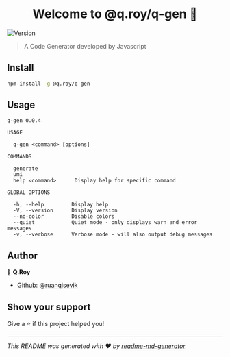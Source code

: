 <h1 align="center">Welcome to @q.roy/q-gen 👋</h1>
<p>
  <img alt="Version" src="https://img.shields.io/badge/version-0.0.4-blue.svg?cacheSeconds=2592000" />
</p>

> A Code Generator developed by Javascript

## Install

```sh
npm install -g @q.roy/q-gen
```

## Usage

```
q-gen 0.0.4

USAGE

  q-gen <command> [options]

COMMANDS

  generate
  umi
  help <command>      Display help for specific command

GLOBAL OPTIONS

  -h, --help         Display help
  -V, --version      Display version
  --no-color         Disable colors
  --quiet            Quiet mode - only displays warn and error messages
  -v, --verbose      Verbose mode - will also output debug messages
```

## Author

👤 **Q.Roy**

* Github: [@ruanqisevik](https://github.com/ruanqisevik)

## Show your support

Give a ⭐️ if this project helped you!

***
_This README was generated with ❤️ by [readme-md-generator](https://github.com/kefranabg/readme-md-generator)_